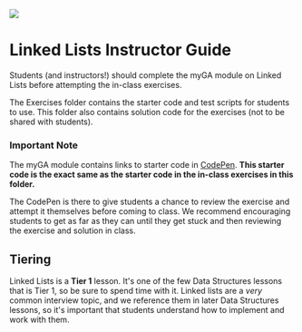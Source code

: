 ![](https://ga-dash.s3.amazonaws.com/production/assets/logo-9f88ae6c9c3871690e33280fcf557f33.png)

# Linked Lists Instructor Guide

Students (and instructors!) should complete the myGA module on Linked Lists before attempting the in-class exercises.

The Exercises folder contains the starter code and test scripts for students to use. This folder also contains solution code for the exercises (not to be shared with students).

### Important Note
The myGA module contains links to starter code in [CodePen](https://codepen.io/GAmarketing/pen/MxWQVm). **This starter code is the exact same as the starter code in the in-class exercises in this folder.**

The CodePen is there to give students a chance to review the exercise and attempt it themselves before coming to class. We recommend encouraging students to get as far as they can until they get stuck and then reviewing the exercise and solution in class.

## Tiering
Linked Lists is a **Tier 1** lesson. It's one of the few Data Structures lessons that is Tier 1, so be sure to spend time with it. Linked lists are a _very_ common interview topic, and we reference them in later Data Structures lessons, so it's important that students understand how to implement and work with them.
